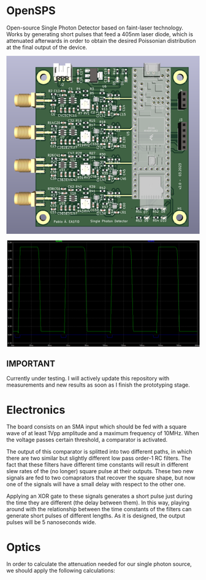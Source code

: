 # OpenSPS

Open-source Single Photon Detector based on faint-laser technology. Works by generating short pulses that feed a 405nm laser diode, which is attenuated afterwards in order to obtain the desired Poissonian distribution at the final output of the device.

![board](https://github.com/pepassaco/OpenSPD/blob/main/images/board.png)

![spice simulation](https://github.com/pepassaco/OpenSPD/blob/main/images/spice.png)

## IMPORTANT

Currently under testing. I will actively update this repository with measurements and new results as soon as I finish the prototyping stage.

# Electronics

The board consists on an SMA input which should be fed with a square wave of at least 1Vpp amplitude and a maximum frequency of 10MHz. When the voltage passes certain threshold, a comparator is activated. 

The output of this comparator is splitted into two different paths, in which there are two similar but slightly different low pass order-1 RC filters. The fact that these filters have different time constants will result in different slew rates of the (no longer) square pulse at their outputs. These two new signals are fed to two comaprators that recover the square shape, but now one of the signals will have a small delay with respect to the other one. 

Applying an XOR gate to these signals generates a short pulse just during the time they are different (the delay between them). In this way, playing around with the relationship between the time constants of the filters can generate short pulses of different lengths. As it is designed, the output pulses will be 5 nanoseconds wide. 


# Optics

In order to calculate the attenuation needed for our single photon source, we should apply the following calculations: